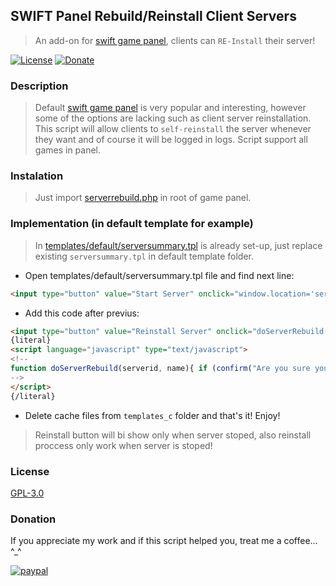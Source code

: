 ## SWIFT Panel Rebuild/Reinstall Client Servers
>An add-on for [swift game panel](http://www.swiftpanel.com/), clients can `RE-Install` their server!

[![License](http://img.shields.io/badge/license-GNU-brightgreen.svg?style=flat-square)](https://github.com/CyberFX/SWIFT-Panel-Rebuild-Client-Servers/blob/master/LICENSE) [![Donate](https://img.shields.io/badge/Donate-PayPal-green.svg)](https://paypal.me/CyberFX/10)

### Description
> Default [swift game panel](http://www.swiftpanel.com/) is very popular and interesting, however some of the options are lacking such as client server reinstallation.
> This script will allow clients to `self-reinstall` the server whenever they want and of course it will be logged in logs.
> Script support all games in panel.

### Instalation
> Just import [serverrebuild.php](https://github.com/CyberFX/SWIFT-Panel-Rebuild-Client-Servers/blob/master/UPLOAD_ME/serverrebuild.php) in root of game panel.

### Implementation (in default template for example)
> In [templates/default/serversummary.tpl](https://github.com/CyberFX/SWIFT-Panel-Rebuild-Client-Servers/blob/master/UPLOAD_ME/templates/default/serversummary.tpl) is already set-up, just replace existing `serversummary.tpl` in default template folder.

- Open templates/default/serversummary.tpl file and find next line:
```html
<input type="button" value="Start Server" onclick="window.location='servermanage.php?task=start&amp;serverid={$srv.serverid}'" class="button green start" />
```

- Add this code after previus:
```html
<input type="button" value="Reinstall Server" onclick="doServerRebuild('{$srv.serverid}', '{$srv.name}')" class="button blue restart" />
{literal}
<script language="javascript" type="text/javascript">
<!--
function doServerRebuild(serverid, name){ if (confirm("Are you sure you want to rebuild server: #"+serverid+" - "+name+"? \n\nAll files will be deleted from server!")) { window.location="serverrebuild.php?task=serverrebuild&serverid="+serverid; } }
-->
</script>
{/literal}
```

- Delete cache files from `templates_c` folder and that's it! Enjoy!
> Reinstall button will bi show only when server stoped, also reinstall proccess only work when server is stoped!

### License
[GPL-3.0](https://github.com/CyberFX/SWIFT-Panel-Rebuild-Client-Servers/blob/master/LICENSE)

### Donation
If you appreciate my work and if this script helped you, treat me a coffee... ^_^

[![paypal](https://www.paypalobjects.com/en_US/i/btn/btn_donateCC_LG.gif)](https://paypal.me/CyberFX/10)
